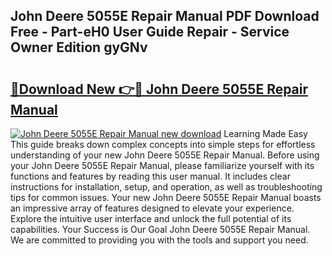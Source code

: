 ## John Deere 5055E Repair Manual PDF Download Free - Part-eH0 User Guide Repair - Service Owner Edition gyGNv

# <h2><a href="http://bc97157.oget.top/?id=John+Deere+5055E+Repair+Manual">🔗Download New 👉🔴 John Deere 5055E Repair Manual</a></h2>

[![John Deere 5055E Repair Manual new download](https://i.imgur.com/5g1atiW.png)](http://bc97157.oget.top/?id=John+Deere+5055E+Repair+Manual)
Learning Made Easy This guide breaks down complex concepts into simple steps for effortless understanding of your new John Deere 5055E Repair Manual. Before using your John Deere 5055E Repair Manual, please familiarize yourself with its functions and features by reading this user manual. It includes clear instructions for installation, setup, and operation, as well as troubleshooting tips for common issues. Your new John Deere 5055E Repair Manual boasts an impressive array of features designed to elevate your experience. Explore the intuitive user interface and unlock the full potential of its capabilities. Your Success is Our Goal John Deere 5055E Repair Manual. We are committed to providing you with the tools and support you need.
